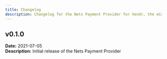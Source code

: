 ```yaml
---
title: Changelog
description: Changelog for the Nets Payment Provider for Vendr, the eCommerce solution for Umbraco v8+
---
```


## v0.1.0
**Date:** 2021-07-05  
**Description:** Initial release of the Nets Payment Provider 